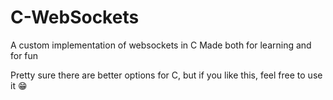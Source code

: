 # C-WebSockets
A custom implementation of websockets in C
Made both for learning and for fun 

Pretty sure there are better options for C, but if you like this, feel free to use it 😁
